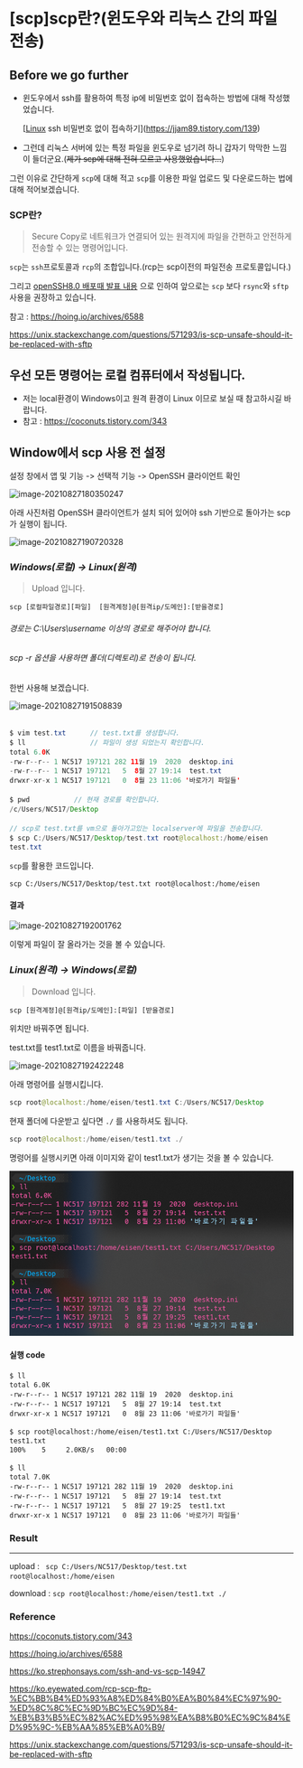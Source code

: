 # [scp]scp란?(윈도우와 리눅스 간의 파일 전송)

## Before we go further

- 윈도우에서 ssh를 활용하여 특정 ip에 비밀번호 없이 접속하는 방법에 대해 작성했었습니다.

    [[Linux](server) ssh 비밀번호 없이 접속하기](https://jjam89.tistory.com/139)

- 그런데 리눅스 서버에 있는 특정 파일을 윈도우로 넘기려 하니 갑자기 막막한 느낌이 들더군요.(~~제가 scp에 대해 전혀 모르고 사용했었습니다...~~)

그런 이유로 간단하게 ```scp```에 대해 적고 ```scp```를 이용한 파일 업로드 및 다운로드하는 법에 대해 적어보겠습니다.



### SCP란?

> Secure Copy로 네트워크가 연결되어 있는 원격지에 파일을 간편하고 안전하게 전송할 수 있는 명령어입니다.

```scp```는 ```ssh```프로토콜과 ```rcp```의 조합입니다.(rcp는 scp이전의 파일전송 프로토콜입니다.)

그리고 [openSSH8.0 배포때 발표 내용](https://www.openssh.com/txt/release-8.0) 으로 인하여 앞으로는 ```scp``` 보다 ```rsync```와 ```sftp``` 사용을 권장하고 있습니다.

참고 : https://hoing.io/archives/6588



https://unix.stackexchange.com/questions/571293/is-scp-unsafe-should-it-be-replaced-with-sftp



## 우선 모든 명령어는 로컬 컴퓨터에서 작성됩니다.

- 저는 local환경이 Windows이고 원격 환경이 Linux 이므로 보실 때 참고하시길 바랍니다.
- 참고 : https://coconuts.tistory.com/343



## Window에서 scp 사용 전 설정

설정 창에서 앱 및 기능 -> 선택적 기능 -> OpenSSH 클라이언트 확인

![image-20210827180350247](https://raw.githubusercontent.com/KrGil/TIL/main/OS/Linux/scp.assets/image-20210827180350247.png)

아래 사진처럼 OpenSSH 클라이언트가 설치 되어 있어야 ssh 기반으로 돌아가는 scp가 실행이 됩니다.

![image-20210827190720328](https://raw.githubusercontent.com/KrGil/TIL/main/OS/Linux/scp.assets/image-20210827190720328.png)



### **_Windows(로컬) -> Linux(원격)_**

> Upload 입니다.

```
scp [로컬파일경로][파일]  [원격계정]@[원격ip/도메인]:[받을경로]
```

###### *경로는 C:\Users\username 이상의 경로로 해주어야 합니다.*

###### *scp -r 옵션을 사용하면 폴더(디렉토리)로 전송이 됩니다.*



한번 사용해 보겠습니다.

![image-20210827191508839](https://raw.githubusercontent.com/KrGil/TIL/main/OS/Linux/scp.assets/image-20210827191508839.png)

```java

$ vim test.txt		// test.txt를 생성합니다.
$ ll				// 파일이 생성 되었는지 확인합니다.
total 6.0K
-rw-r--r-- 1 NC517 197121 282 11월 19  2020  desktop.ini
-rw-r--r-- 1 NC517 197121   5  8월 27 19:14  test.txt
drwxr-xr-x 1 NC517 197121   0  8월 23 11:06 '바로가기 파일들'

$ pwd			// 현재 경로를 확인합니다.
/c/Users/NC517/Desktop

// scp로 test.txt를 vm으로 돌아가고있는 localserver에 파일을 전송합니다.
$ scp C:/Users/NC517/Desktop/test.txt root@localhost:/home/eisen	
test.txt                                                                              100%    5     1.2KB/s   00:00

```

```scp```를 활용한 코드입니다.

```
scp C:/Users/NC517/Desktop/test.txt root@localhost:/home/eisen
```


#### 결과

![image-20210827192001762](https://raw.githubusercontent.com/KrGil/TIL/main/OS/Linux/scp.assets/image-20210827192001762.png)

이렇게 파일이 잘 올라가는 것을 볼 수 있습니다.





### *Linux(원격) -> Windows(로컬)*

> Download 입니다.

~~~
scp [원격계정]@[원격ip/도메인]:[파일] [받을경로]
~~~

위치만 바꿔주면 됩니다.

test.txt를 test1.txt로 이름을 바꿔줍니다.

![image-20210827192422248](https://raw.githubusercontent.com/KrGil/TIL/main/OS/Linux/scp.assets/image-20210827192422248.png)

아래 명령어를 실행시킵니다.

``` java
scp root@localhost:/home/eisen/test1.txt C:/Users/NC517/Desktop
```

현재 폴더에 다운받고 싶다면 ```./``` 를 사용하셔도 됩니다. 

``` java
scp root@localhost:/home/eisen/test1.txt ./
```



명령어를 실행시키면 아래 이미지와 같이 test1.txt가 생기는 것을 볼 수 있습니다.

![image-20210827192600466](https://raw.githubusercontent.com/KrGil/TIL/main/OS/Linux/scp.assets/image-20210827192600466.png)

#### 실행 code

```
$ ll
total 6.0K
-rw-r--r-- 1 NC517 197121 282 11월 19  2020  desktop.ini
-rw-r--r-- 1 NC517 197121   5  8월 27 19:14  test.txt
drwxr-xr-x 1 NC517 197121   0  8월 23 11:06 '바로가기 파일들'

$ scp root@localhost:/home/eisen/test1.txt C:/Users/NC517/Desktop
test1.txt                                                                             100%    5     2.0KB/s   00:00

$ ll
total 7.0K
-rw-r--r-- 1 NC517 197121 282 11월 19  2020  desktop.ini
-rw-r--r-- 1 NC517 197121   5  8월 27 19:14  test.txt
-rw-r--r-- 1 NC517 197121   5  8월 27 19:25  test1.txt
drwxr-xr-x 1 NC517 197121   0  8월 23 11:06 '바로가기 파일들'
```



### Result

---

upload :  ``` scp C:/Users/NC517/Desktop/test.txt root@localhost:/home/eisen```

download : ``` scp root@localhost:/home/eisen/test1.txt ./ ```











### Reference

https://coconuts.tistory.com/343

https://hoing.io/archives/6588

https://ko.strephonsays.com/ssh-and-vs-scp-14947

https://ko.eyewated.com/rcp-scp-ftp-%EC%BB%B4%ED%93%A8%ED%84%B0%EA%B0%84%EC%97%90-%ED%8C%8C%EC%9D%BC%EC%9D%84-%EB%B3%B5%EC%82%AC%ED%95%98%EA%B8%B0%EC%9C%84%ED%95%9C-%EB%AA%85%EB%A0%B9/

https://unix.stackexchange.com/questions/571293/is-scp-unsafe-should-it-be-replaced-with-sftp